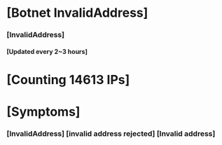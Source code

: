 # [Botnet InvalidAddress]
### [InvalidAddress]
#### [Updated every 2~3 hours]

# [Counting 14613 IPs]

# [Symptoms] 

###   [InvalidAddress] [invalid address rejected] [Invalid address]
